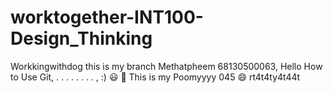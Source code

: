 # worktogether-INT100-Design_Thinking
Workkingwithdog
this is my branch Methatpheem 68130500063, Hello How to Use Git, . . . . . . . . , :) 😃 🥱
This is my Poomyyyy 045 😄 rt4t4ty4t44t
